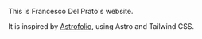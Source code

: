 This is Francesco Del Prato's website.

It is inspired by [Astrofolio](http://Astrofolio-astro.vercel.app), using Astro and Tailwind CSS.

